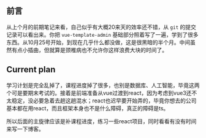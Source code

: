 ## 前言

从上个月的前期笔记来看，自己似乎有大概20来天的效率还不错，从 `git` 的提交记录可以看出来。你把 `vue-template-admin` 基础部分照着写了一遍，学到了很多东西。从10月25号开始，到现在几乎什么都没做，这是很黑暗的半个月。中间虽然有点小插曲，但就算是颈椎病也不允许你这样浪费大块的时间了。



## Current plan

学习计划是完全乱掉了，课程进度掉了很多，也别是数据库、人工智能，毕竟这两个可是要期末考试的。接着是前端准备从vue过渡到react，因为考虑到vue3还不太稳定，没必要急着去趟这趟混水；react也迟早要开始弄的，毕竟你想去的公司基本都在用react，而且框架本身也不是什么障碍，真正的障碍是ts。

所以后面的主旋律应该是补课程进度，练习一些react项目，同时看看有没有时间来写一下博客。